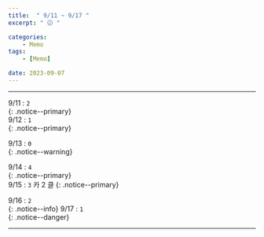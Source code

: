 ```yaml
---
title:  " 9/11 ~ 9/17 "
excerpt: " 😐 "

categories:
    - Memo
tags:
    - [Memo]

date: 2023-09-07
---
```

- - -
<!-- 약 -->

9/11 : `2`   
{: .notice--primary}  
9/12 : `1`   
{: .notice--primary}  

9/13 : `0`   
{: .notice--warning}  

9/14 : `4`   
{: .notice--primary}  
9/15 : `3`  카 2 클
{: .notice--primary} 


9/16 : `2`      
{: .notice--info} 
9/17 : `1`   
{: .notice--danger}  


<!-- {: .notice}
{: .notice--primary}
{: .notice--info}
{: .notice--warning}
{: .notice--success}
{: .notice--danger} 
😄 😐 🙁 😡
-->
- - -